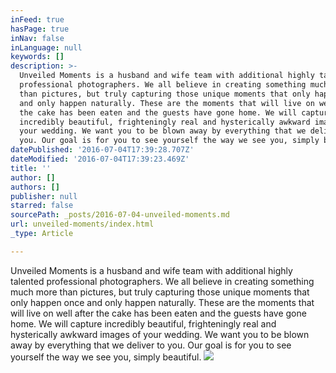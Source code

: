 ```yaml
---
inFeed: true
hasPage: true
inNav: false
inLanguage: null
keywords: []
description: >-
  Unveiled Moments is a husband and wife team with additional highly talented
  professional photographers. We all believe in creating something much more
  than pictures, but truly capturing those unique moments that only happen once
  and only happen naturally. These are the moments that will live on well after
  the cake has been eaten and the guests have gone home. We will capture
  incredibly beautiful, frighteningly real and hysterically awkward images of
  your wedding. We want you to be blown away by everything that we deliver to
  you. Our goal is for you to see yourself the way we see you, simply beautiful.
datePublished: '2016-07-04T17:39:28.707Z'
dateModified: '2016-07-04T17:39:23.469Z'
title: ''
author: []
authors: []
publisher: null
starred: false
sourcePath: _posts/2016-07-04-unveiled-moments.md
url: unveiled-moments/index.html
_type: Article

---
```

Unveiled Moments is a husband and wife team with additional highly talented professional photographers. We all believe in creating something much more than pictures, but truly capturing those unique moments that only happen once and only happen naturally. These are the moments that will live on well after the cake has been eaten and the guests have gone home. We will capture incredibly beautiful, frighteningly real and hysterically awkward images of your wedding. We want you to be blown away by everything that we deliver to you. Our goal is for you to see yourself the way we see you, simply beautiful.
![](https://the-grid-user-content.s3-us-west-2.amazonaws.com/62b13494-0825-4ff3-bcba-d9ae30886706.jpg)